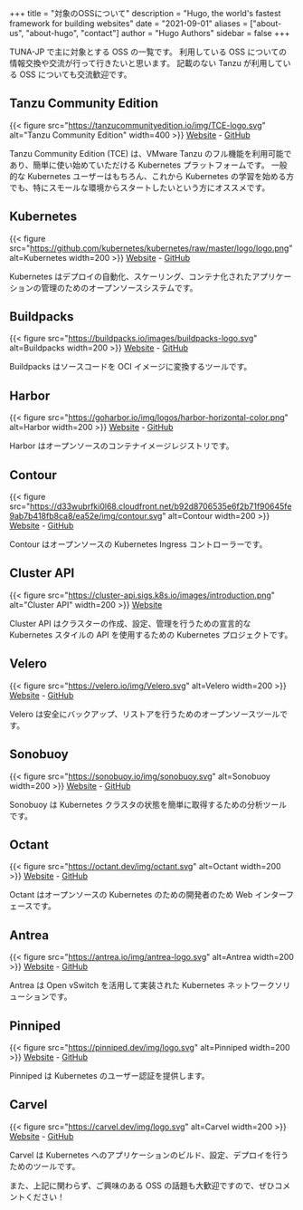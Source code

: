 +++
title = "対象のOSSについて"
description = "Hugo, the world's fastest framework for building websites"
date = "2021-09-01"
aliases = ["about-us", "about-hugo", "contact"]
author = "Hugo Authors"
sidebar = false
+++

TUNA-JP で主に対象とする OSS の一覧です。
利用している OSS についての情報交換や交流が行って行きたいと思います。
記載のない Tanzu が利用している OSS についても交流歓迎です。

## Tanzu Community Edition

{{< figure src="https://tanzucommunityedition.io/img/TCE-logo.svg" alt="Tanzu Community Edition" width=400 >}}
[Website](https://tanzucommunityedition.io/) - [GitHub](https://github.com/vmware-tanzu/community-edition)

Tanzu Community Edition (TCE) は、VMware Tanzu のフル機能を利用可能であり、簡単に使い始めていただける Kubernetes プラットフォームです。
一般的な Kubernetes ユーザーはもちろん、これから Kubernetes の学習を始める方でも、特にスモールな環境からスタートしたいという方にオススメです。

## Kubernetes

{{< figure src="https://github.com/kubernetes/kubernetes/raw/master/logo/logo.png" alt=Kubernetes width=200 >}}
[Website](https://kubernetes.io/) - [GitHub](https://github.com/kubernetes)

Kubernetes はデプロイの自動化、スケーリング、コンテナ化されたアプリケーションの管理のためのオープンソースシステムです。

## Buildpacks

{{< figure src="https://buildpacks.io/images/buildpacks-logo.svg" alt=Buildpacks width=200 >}}
[Website](https://buildpacks.io/) - [GitHub](https://github.com/buildpack)

Buildpacks はソースコードを OCI イメージに変換するツールです。

## Harbor

{{< figure src="https://goharbor.io/img/logos/harbor-horizontal-color.png" alt=Harbor width=200 >}}
[Website](https://goharbor.io/) - [GitHub](https://github.com/goharbor)

Harbor はオープンソースのコンテナイメージレジストリです。

## Contour

{{< figure src="https://d33wubrfki0l68.cloudfront.net/b92d8706535e6f2b71f90645fe9ab7b418fb8ca8/ea52e/img/contour.svg" alt=Contour width=200 >}}
[Website](https://projectcontour.io/) - [GitHub](https://github.com/projectcontour/contour)

Contour はオープンソースの Kubernetes Ingress コントローラーです。

## Cluster API

{{< figure src="https://cluster-api.sigs.k8s.io/images/introduction.png" alt="Cluster API" width=200 >}}
[Website](https://cluster-api.sigs.k8s.io/)

Cluster API はクラスターの作成、設定、管理を行うための宣言的な Kubernetes スタイルの API を使用するための Kubernetes プロジェクトです。

## Velero

{{< figure src="https://velero.io/img/Velero.svg" alt=Velero width=200 >}}
[Website](https://velero.io/) - [GitHub](https://github.com/vmware-tanzu/velero)

Velero は安全にバックアップ、リストアを行うためのオープンソースツールです。

## Sonobuoy

{{< figure src="https://sonobuoy.io/img/sonobuoy.svg" alt=Sonobuoy width=200 >}}
[Website](https://sonobuoy.io/) - [GitHub](https://github.com/vmware-tanzu/sonobuoy)

Sonobuoy は Kubernetes クラスタの状態を簡単に取得するための分析ツールです。

## Octant

{{< figure src="https://octant.dev/img/octant.svg" alt=Octant width=200 >}}
[Website](https://octant.dev/) - [GitHub](https://github.com/vmware-tanzu/octant)

Octant はオープンソースの Kubernetes のための開発者のため Web インターフェースです。

## Antrea

{{< figure src="https://antrea.io/img/antrea-logo.svg" alt=Antrea width=200 >}}
[Website](https://antrea.io/) - [GitHub](https://github.com/antrea-io/antrea)

Antrea は Open vSwitch を活用して実装された Kubernetes ネットワークソリューションです。

## Pinniped

{{< figure src="https://pinniped.dev/img/logo.svg" alt=Pinniped width=200 >}}
[Website](https://pinniped.dev/) - [GitHub](https://github.com/vmware-tanzu/pinniped)

Pinniped は Kubernetes のユーザー認証を提供します。

## Carvel

{{< figure src="https://carvel.dev/img/logo.svg" alt=Carvel width=200 >}}
[Website](https://carvel.dev/) - [GitHub](https://github.com/vmware-tanzu/carvel)

Carvel は Kubernetes へのアプリケーションのビルド、設定、デプロイを行うためのツールです。

また、上記に関わらず、ご興味のある OSS の話題も大歓迎ですので、ぜひコメントください！
